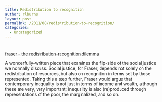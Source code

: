 ```yaml
---
title: Redistribution to recognition
author: rlburns
layout: post
permalink: /2011/08/redistribution-to-recognition/
categories:
  - Uncategorized
---
```

# 

[fraser – the redistribution-recognition dilemma][1]

 [1]: http://students.washington.edu/rlburns/wordpress/wp-content/uploads/2011/07/fraser-the-redistribution-recognition-dilemma.pdf

A wonderfully-written piece that examines the flip-side of the social justice we normally discuss. Social justice, for Fraser, depends not solely on the redistribution of resources, but also on recognition in terms set by those represented. Taking this a step further, Fraser would argue that contemporary inequality is not just in terms of income and wealth, although these are very, very important; inequality is also (re)produced through representations of the poor, the marginalized, and so on.